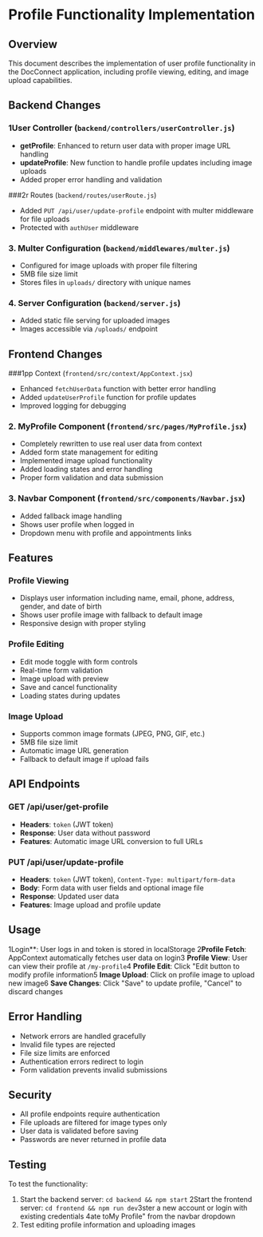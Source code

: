 # Profile Functionality Implementation

## Overview
This document describes the implementation of user profile functionality in the DocConnect application, including profile viewing, editing, and image upload capabilities.

## Backend Changes

### 1User Controller (`backend/controllers/userController.js`)
- **getProfile**: Enhanced to return user data with proper image URL handling
- **updateProfile**: New function to handle profile updates including image uploads
- Added proper error handling and validation

###2r Routes (`backend/routes/userRoute.js`)
- Added `PUT /api/user/update-profile` endpoint with multer middleware for file uploads
- Protected with `authUser` middleware

### 3. Multer Configuration (`backend/middlewares/multer.js`)
- Configured for image uploads with proper file filtering
- 5MB file size limit
- Stores files in `uploads/` directory with unique names

### 4. Server Configuration (`backend/server.js`)
- Added static file serving for uploaded images
- Images accessible via `/uploads/` endpoint

## Frontend Changes

###1pp Context (`frontend/src/context/AppContext.jsx`)
- Enhanced `fetchUserData` function with better error handling
- Added `updateUserProfile` function for profile updates
- Improved logging for debugging

### 2. MyProfile Component (`frontend/src/pages/MyProfile.jsx`)
- Completely rewritten to use real user data from context
- Added form state management for editing
- Implemented image upload functionality
- Added loading states and error handling
- Proper form validation and data submission

### 3. Navbar Component (`frontend/src/components/Navbar.jsx`)
- Added fallback image handling
- Shows user profile when logged in
- Dropdown menu with profile and appointments links

## Features

### Profile Viewing
- Displays user information including name, email, phone, address, gender, and date of birth
- Shows user profile image with fallback to default image
- Responsive design with proper styling

### Profile Editing
- Edit mode toggle with form controls
- Real-time form validation
- Image upload with preview
- Save and cancel functionality
- Loading states during updates

### Image Upload
- Supports common image formats (JPEG, PNG, GIF, etc.)
- 5MB file size limit
- Automatic image URL generation
- Fallback to default image if upload fails

## API Endpoints

### GET /api/user/get-profile
- **Headers**: `token` (JWT token)
- **Response**: User data without password
- **Features**: Automatic image URL conversion to full URLs

### PUT /api/user/update-profile
- **Headers**: `token` (JWT token), `Content-Type: multipart/form-data`
- **Body**: Form data with user fields and optional image file
- **Response**: Updated user data
- **Features**: Image upload and profile update

## Usage

1Login**: User logs in and token is stored in localStorage
2**Profile Fetch**: AppContext automatically fetches user data on login3 **Profile View**: User can view their profile at `/my-profile`4 **Profile Edit**: Click "Edit button to modify profile information5 **Image Upload**: Click on profile image to upload new image6 **Save Changes**: Click "Save" to update profile, "Cancel" to discard changes

## Error Handling

- Network errors are handled gracefully
- Invalid file types are rejected
- File size limits are enforced
- Authentication errors redirect to login
- Form validation prevents invalid submissions

## Security

- All profile endpoints require authentication
- File uploads are filtered for image types only
- User data is validated before saving
- Passwords are never returned in profile data

## Testing

To test the functionality:

1. Start the backend server: `cd backend && npm start`
2Start the frontend server: `cd frontend && npm run dev`3ster a new account or login with existing credentials
4ate toMy Profile" from the navbar dropdown
5. Test editing profile information and uploading images 